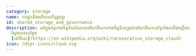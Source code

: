 ```yaml
---
category: storage
name: ការផ្ទុកនិងអភិបាលកិច្ចរួមគ្នា
id: shared_storage_and_governance
description: នៅក្នុងគំរូហាងទិន្នន័យដែលបានចែករំលែកហាងទិន្នន័យត្រូវបានចែករំលែកនៅទូទាំងភាគីជាច្រើនហើយដោយសារតែហេដ្ឋារចនាសម្ព័ន្ធត្រូវបានចែករំលែកឱ្យបានដើម្បីពង្រឹងអភិបាលកិច្ចជុំវិញការរក្សាទុកនិងការបំផ្លាញទិន្នន័យដោយគោលនយោបាយដែលបានបង្កើតឡើងនៅក្នុងរចនាសម្ព័ន្ធទិន្នន័យដោយខ្លួនវាផ្ទាល់។
  ស្វែងយល់បន្ថែម
  [នៅទីនេះ](https://en.wikipedia.org/wiki/caroserative_storage_cloud)
icon: /dtpr-icons/cloud.svg
---
```

